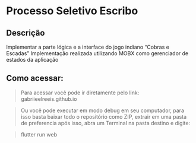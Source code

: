 # Processo Seletivo Escribo
## Descrição

Implementar a parte lógica e a interface do jogo indiano “Cobras e Escadas”
Implementação realizada utilizando MOBX como gerenciador de estados da aplicação


## Como acessar:
> Para acessar você pode ir diretamente pelo link: gabriieelreeis.github.io

> Ou você pode executar em modo debug em seu computador, para isso basta baixar todo o repositório como ZIP, extrair em uma pasta de preferencia após isso, abra um Terminal na pasta destino e digite:

> flutter run web
